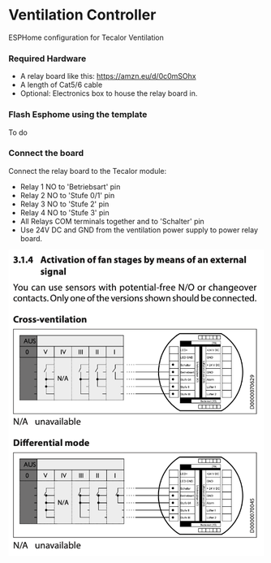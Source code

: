 # Ventilation Controller
ESPHome configuration for Tecalor Ventilation


### Required Hardware
- A relay board like this: https://amzn.eu/d/0c0mSOhx
- A length of Cat5/6 cable
- Optional: Electronics box to house the relay board in.

### Flash Esphome using the template
To do

### Connect the board
Connect the relay board to the Tecalor module:

- Relay 1 NO to 'Betriebsart' pin
- Relay 2 NO to 'Stufe 0/1' pin
- Relay 3 NO to 'Stufe 2' pin
- Relay 4 NO to 'Stufe 3' pin
- All Relays COM terminals together and to 'Schalter' pin
- Use 24V DC and GND from the ventilation power supply to power relay board.

![Excerpt from Tecalor manual](connections.png)